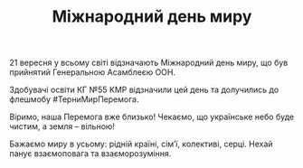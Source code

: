 ﻿---
title: Міжнародний день миру
---

21 вересня у всьому світі відзначають Міжнародний день миру, що був прийнятий Генеральною Асамблеєю ООН.

Здобувачі освіти КГ №55 КМР відзначили цей день та долучились до флешмобу #ТерниМирПеремога.

Віримо, наша Перемога вже близько! Чекаємо, що українське небо буде чистим, а земля – вільною!

Бажаємо миру в усьому: рідній країні, сім’ї, колективі, серці. Нехай панує взаємоповага та взаєморозуміння.
